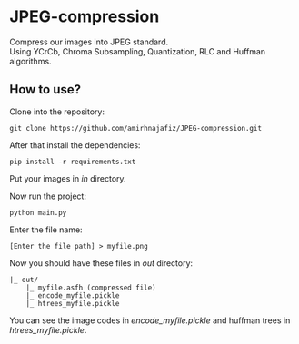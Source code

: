 # JPEG-compression

Compress our images into JPEG standard.<br />
Using YCrCb, Chroma Subsampling, Quantization, RLC and Huffman algorithms.

## How to use?
Clone into the repository:
```shell
git clone https://github.com/amirhnajafiz/JPEG-compression.git
```

After that install the dependencies:
```shell
pip install -r requirements.txt
```

Put your images in _in_ directory.

Now run the project:
```shell
python main.py
```

Enter the file name:
```shell
[Enter the file path] > myfile.png
```

Now you should have these files in _out_ directory:
```shell
|_ out/
    |_ myfile.asfh (compressed file)
    |_ encode_myfile.pickle
    |_ htrees_myfile.pickle
```

You can see the image codes in *encode_myfile.pickle* and huffman trees in *htrees_myfile.pickle*.
